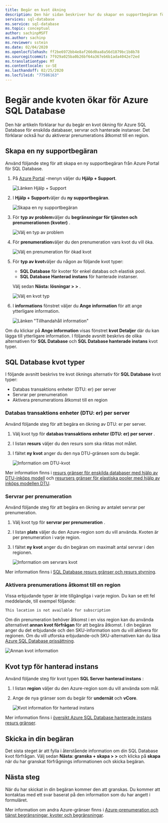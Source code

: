 ```yaml
---
title: Begär en kvot ökning
description: Den här sidan beskriver hur du skapar en supportbegäran för att öka kvoterna för Azure SQL Database enskilda databaser, servrar och hanterade instanser.
services: sql-database
ms.service: sql-database
ms.topic: conceptual
author: sachinpMSFT
ms.author: sachinp
ms.reviewer: sstein
ms.date: 02/04/2020
ms.openlocfilehash: ff2be6972bb4e8af266d0aa8a56d1879bc1b8b78
ms.sourcegitcommit: 7f929a025ba0b26bf64a367eb6b1ada4042e72ed
ms.translationtype: MT
ms.contentlocale: sv-SE
ms.lasthandoff: 02/25/2020
ms.locfileid: "77586163"
---
```

# <a name="request-quota-increases-for-azure-sql-database"></a>Begär ande kvoten ökar för Azure SQL Database

Den här artikeln förklarar hur du begär en kvot ökning för Azure SQL Database för enskilda databaser, servrar och hanterade instanser. Det förklarar också hur du aktiverar prenumerations åtkomst till en region.

## <a id="newquota"></a>Skapa en ny supportbegäran

Använd följande steg för att skapa en ny supportbegäran från Azure Portal för SQL Database.

1. På [Azure Portal](https://portal.azure.com) -menyn väljer du **Hjälp + Support**.

   ![Länken Hjälp + Support](./media/quota-increase-request/help-plus-support.png)

1. I **Hjälp + Support**väljer du **ny supportbegäran**.

    ![Skapa en ny supportbegäran](./media/quota-increase-request/new-support-request.png)

1. För **typ av problem**väljer du **begränsningar för tjänsten och prenumerationen (kvoter)** .

   ![Välj en typ av problem](./media/quota-increase-request/select-quota-issue-type.png)

1. För **prenumeration**väljer du den prenumeration vars kvot du vill öka.

   ![Välj en prenumeration för ökad kvot](./media/quota-increase-request/select-subscription-support-request.png)

1. För **typ av kvot**väljer du någon av följande kvot typer:

   - **SQL Database** för kvoter för enkel databas och elastisk pool.
   - **SQL Database Hanterad instans** för hanterade instanser.

   Välj sedan **Nästa: lösningar > >** .

   ![Välj en kvot typ](./media/quota-increase-request/select-quota-type.png)

1. I **informations** fönstret väljer du **Ange information** för att ange ytterligare information.

   ![Länken "Tillhandahåll information"](./media/quota-increase-request/provide-details-link.png)

Om du klickar på **Ange information** visas fönstret **kvot Detaljer** där du kan lägga till ytterligare information. I följande avsnitt beskrivs de olika alternativen för **SQL Database** och **SQL Database hanterade instans** kvot typer.

## <a id="sqldbquota"></a>SQL Database kvot typer

I följande avsnitt beskrivs tre kvot öknings alternativ för **SQL Database** kvot typer:

- Databas transaktions enheter (DTU: er) per server
- Servrar per prenumeration
- Aktivera prenumerations åtkomst till en region

### <a name="database-transaction-units-dtus-per-server"></a>Databas transaktions enheter (DTU: er) per server

Använd följande steg för att begära en ökning av DTU: er per server.

1. Välj kvot typ för **databas transaktions enheter (DTU: er) per server** .

1. I listan **resurs** väljer du den resurs som ska riktas mot målet.

1. I fältet **ny kvot** anger du den nya DTU-gränsen som du begär.

   ![Information om DTU-kvot](./media/quota-increase-request/quota-details-dtus.png)

Mer information finns i [resurs gränser för enskilda databaser med hjälp av DTU-inköps modell](sql-database-dtu-resource-limits-single-databases.md) och [resursers gränser för elastiska pooler med hjälp av inköps modellen DTU](sql-database-dtu-resource-limits-elastic-pools.md).

### <a name="servers-per-subscription"></a>Servrar per prenumeration

Använd följande steg för att begära en ökning av antalet servrar per prenumeration.

1. Välj kvot typ för **servrar per prenumeration** .

1. I listan **plats** väljer du den Azure-region som du vill använda. Kvoten är per prenumeration i varje region.

1. I fältet **ny kvot** anger du din begäran om maximalt antal servrar i den regionen.

   ![Information om servrars kvot](./media/quota-increase-request/quota-details-servers.png)

Mer information finns i [SQL Database resurs gränser och resurs styrning](sql-database-resource-limits-database-server.md).

### <a id="other"></a>Aktivera prenumerations åtkomst till en region

Vissa erbjudande typer är inte tillgängliga i varje region. Du kan se ett fel meddelande, till exempel följande:

`This location is not available for subscription`

Om din prenumeration behöver åtkomst i en viss region kan du använda alternativet **annan kvot förfrågan** för att begära åtkomst. I din begäran anger du det erbjudande och den SKU-information som du vill aktivera för regionen. Om du vill utforska erbjudande-och SKU-alternativen kan du läsa [Azure SQL Database prissättning](https://azure.microsoft.com/pricing/details/sql-database/single/).

![Annan kvot information](./media/quota-increase-request/quota-details-whitelisting.png)

## <a id="sqlmiquota"></a>Kvot typ för hanterad instans

Använd följande steg för kvot typen **SQL Server hanterad instans** :

1. I listan **region** väljer du den Azure-region som du vill använda som mål.

1. Ange de nya gränser som du begär för **undernät** och **vCore**.

   ![Kvot information för hanterad instans](./media/quota-increase-request/quota-details-managed-instance.png)

Mer information finns i [översikt Azure SQL Database hanterade instans resurs gränser](sql-database-managed-instance-resource-limits.md).

## <a name="submit-your-request"></a>Skicka in din begäran

Det sista steget är att fylla i återstående information om din SQL Database kvot förfrågan. Välj sedan **Nästa: granska + skapa > >** och klicka på **skapa** när du har granskat förfrågnings informationen och skicka begäran.

## <a name="next-steps"></a>Nästa steg

När du har skickat in din begäran kommer den att granskas. Du kommer att kontaktas med ett svar baserat på den information som du har angett i formuläret.

Mer information om andra Azure-gränser finns i [Azure-prenumeration och tjänst begränsningar, kvoter och begränsningar](../azure-resource-manager/management/azure-subscription-service-limits.md).
